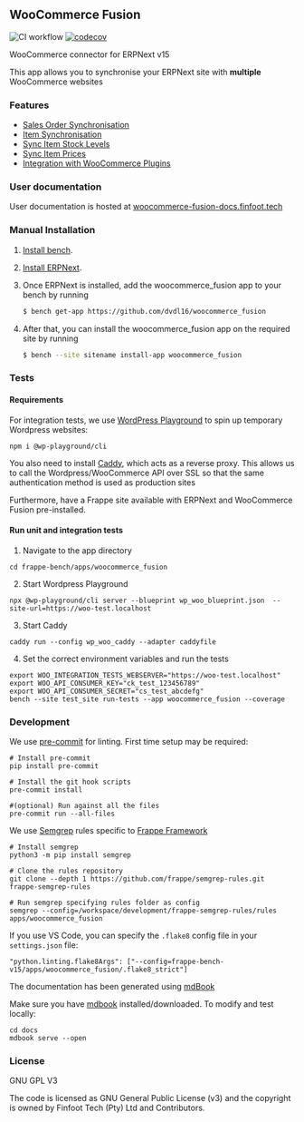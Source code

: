 ## WooCommerce Fusion

![CI workflow](https://github.com/dvdl16/woocommerce_fusion/actions/workflows/ci.yml/badge.svg?branch=version-15)
[![codecov](https://codecov.io/gh/dvdl16/woocommerce_fusion/graph/badge.svg?token=A5OR5QIOUX)](https://codecov.io/gh/dvdl16/woocommerce_fusion)

WooCommerce connector for ERPNext v15

This app allows you to synchronise your ERPNext site with **multiple** WooCommerce websites

### Features

- [Sales Order Synchronisation](https://woocommerce-fusion-docs.finfoot.tech/features/sales-order)
- [Item Synchronisation](https://woocommerce-fusion-docs.finfoot.tech/features/items)
- [Sync Item Stock Levels](https://woocommerce-fusion-docs.finfoot.tech/features/item-stock-levels)
- [Sync Item Prices](https://woocommerce-fusion-docs.finfoot.tech/features/item-prices)
- [Integration with WooCommerce Plugins](https://woocommerce-fusion-docs.finfoot.tech/features/woocommerce-plugins)

### User documentation

User documentation is hosted at [woocommerce-fusion-docs.finfoot.tech](https://woocommerce-fusion-docs.finfoot.tech)

### Manual Installation

1. [Install bench](https://github.com/frappe/bench).
2. [Install ERPNext](https://github.com/frappe/erpnext#installation).
3. Once ERPNext is installed, add the woocommerce_fusion app to your bench by running

	```sh
	$ bench get-app https://github.com/dvdl16/woocommerce_fusion
	```
4. After that, you can install the woocommerce_fusion app on the required site by running
	```sh
	$ bench --site sitename install-app woocommerce_fusion
	```


### Tests

#### Requirements
For integration tests, we use [WordPress Playground](https://wordpress.org/playground/development-environments/) to spin up temporary Wordpress websites:

```shell
npm i @wp-playground/cli
```

You also need to install [Caddy](https://caddyserver.com/docs/install#install), which acts as a reverse proxy. This allows us to call the Wordpress/WooCommerce API over SSL so that the same authentication method is used as production sites

Furthermore, have a Frappe site available with ERPNext and WooCommerce Fusion pre-installed.

#### Run unit and integration tests

1. Navigate to the app directory
```
cd frappe-bench/apps/woocommerce_fusion
```

2. Start Wordpress Playground
```shell
npx @wp-playground/cli server --blueprint wp_woo_blueprint.json  --site-url=https://woo-test.localhost
```

3. Start Caddy
```shell
caddy run --config wp_woo_caddy --adapter caddyfile
```

4. Set the correct environment variables and run the tests
```shell
export WOO_INTEGRATION_TESTS_WEBSERVER="https://woo-test.localhost"
export WOO_API_CONSUMER_KEY="ck_test_123456789"
export WOO_API_CONSUMER_SECRET="cs_test_abcdefg"
bench --site test_site run-tests --app woocommerce_fusion --coverage
```

### Development

We use [pre-commit](https://pre-commit.com/) for linting. First time setup may be required:
```shell
# Install pre-commit
pip install pre-commit

# Install the git hook scripts
pre-commit install

#(optional) Run against all the files
pre-commit run --all-files
```

We use [Semgrep](https://semgrep.dev/docs/getting-started/) rules specific to [Frappe Framework](https://github.com/frappe/frappe)
```shell
# Install semgrep
python3 -m pip install semgrep

# Clone the rules repository
git clone --depth 1 https://github.com/frappe/semgrep-rules.git frappe-semgrep-rules

# Run semgrep specifying rules folder as config 
semgrep --config=/workspace/development/frappe-semgrep-rules/rules apps/woocommerce_fusion
```

If you use VS Code, you can specify the `.flake8` config file in your `settings.json` file:
```shell
"python.linting.flake8Args": ["--config=frappe-bench-v15/apps/woocommerce_fusion/.flake8_strict"]
```


The documentation has been generated using [mdBook](https://rust-lang.github.io/mdBook/guide/creating.html)

Make sure you have [mdbook](https://rust-lang.github.io/mdBook/guide/installation.html) installed/downloaded. To modify and test locally:
```shell
cd docs
mdbook serve --open
```

### License

GNU GPL V3

The code is licensed as GNU General Public License (v3) and the copyright is owned by Finfoot Tech (Pty) Ltd and Contributors.
